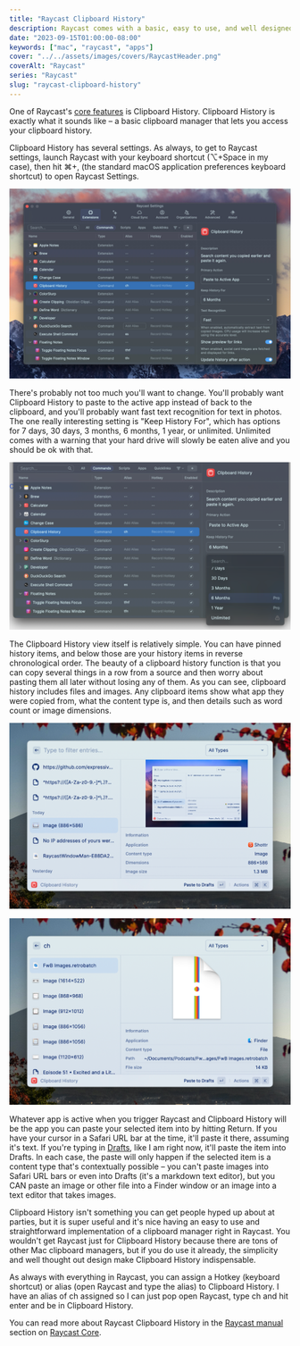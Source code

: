 ```yaml
---
title: "Raycast Clipboard History"
description: Raycast comes with a basic, easy to use, and well designed Clipboard History feature.
date: "2023-09-15T01:00:00-08:00"
keywords: ["mac", "raycast", "apps"]
cover: "../../assets/images/covers/RaycastHeader.png"
coverAlt: "Raycast"
series: "Raycast"
slug: "raycast-clipboard-history"
---
```


One of Raycast's [core features](https://manual.raycast.com/core) is Clipboard History. Clipboard History is exactly what it sounds like – a basic clipboard manager that lets you access your clipboard history.

Clipboard History has several settings. As always, to get to Raycast settings, launch Raycast with your keyboard shortcut (⌥+Space in my case), then hit ⌘+, (the standard macOS application preferences keyboard shortcut) to open Raycast Settings.

[![Clipboard History settings](../../assets/images/posts/ClipboardHistorySettings-7FC116B9-CAB0-4180-9FDA-762D682B75F3.jpeg)](/images/posts/ClipboardHistorySettings-7FC116B9-CAB0-4180-9FDA-762D682B75F3.jpeg)

There's probably not too much you'll want to change. You'll probably want Clipboard History to paste to the active app instead of back to the clipboard, and you'll probably want fast text recognition for text in photos. The one really interesting setting is "Keep History For", which has options for 7 days, 30 days, 3 months, 6 months, 1 year, or unlimited. Unlimited comes with a warning that your hard drive will slowly be eaten alive and you should be ok with that.

[![Clipboard History retention length setting](../../assets/images/posts/ClipboardHistoryLengthSetting-E511BEDE-4432-49AB-A442-05069F910E41.png)](/images/posts/ClipboardHistoryLengthSetting-E511BEDE-4432-49AB-A442-05069F910E41.png)

The Clipboard History view itself is relatively simple. You can have pinned history items, and below those are your history items in reverse chronological order. The beauty of a clipboard history function is that you can copy several things in a row from a source and then worry about pasting them all later without losing any of them. As you can see, clipboard history includes files and images. Any clipboard items show what app they were copied from, what the content type is, and then details such as word count or image dimensions.

[![Clipboard History image](../../assets/images/posts/ch-image-23A05452-7AEB-4F72-B829-5CA21D67A0B5.png)](/images/posts/ch-image-23A05452-7AEB-4F72-B829-5CA21D67A0B5.png)

[![Clipboard History Retrobatch file](../../assets/images/posts/ch-retrobatch-23A05452-7AEB-4F72-B829-5CA21D67A0B5.png)](/images/posts/ch-retrobatch-23A05452-7AEB-4F72-B829-5CA21D67A0B5.png)

Whatever app is active when you trigger Raycast and Clipboard History will be the app you can paste your selected item into by hitting Return. If you have your cursor in a Safari URL bar at the time, it'll paste it there, assuming it's text. If you're typing in [Drafts](https://getdrafts.com), like I am right now, it'll paste the item into Drafts. In each case, the paste will only happen if the selected item is a content type that's contextually possible – you can't paste images into Safari URL bars or even into Drafts (it's a markdown text editor), but you CAN paste an image or other file into a Finder window or an image into a text editor that takes images.

Clipboard History isn't something you can get people hyped up about at parties, but it is super useful and it's nice having an easy to use and straightforward implementation of a clipboard manager right in Raycast. You wouldn't get Raycast just for Clipboard History because there are tons of other Mac clipboard managers, but if you do use it already, the simplicity and well thought out design make Clipboard History indispensable.

As always with everything in Raycast, you can assign a Hotkey (keyboard shortcut) or alias (open Raycast and type the alias) to Clipboard History. I have an alias of ch assigned so I can just pop open Raycast, type ch and hit enter and be in Clipboard History.

You can read more about Raycast Clipboard History in the [Raycast manual](https://manual.raycast.com) section on [Raycast Core](https://manual.raycast.com/core).
